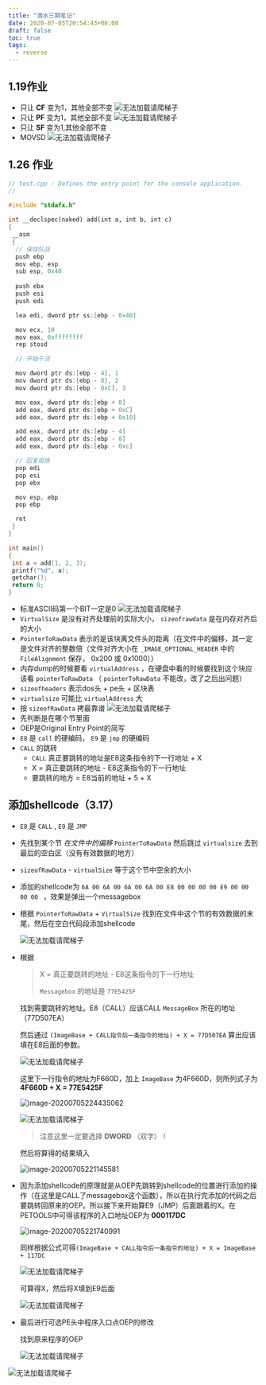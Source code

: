 ```yaml
---
title: "滴水三期笔记"
date: 2020-07-05T20:54:43+08:00
draft: false
toc: true
tags: 
  - reverse
---
```

## 1.19作业
+ 只让 **CF** 变为1，其他全部不变
![无法加载请爬梯子](https://raw.githubusercontent.com/smallzhong/picgo-pic-bed/master/20200705210151.png)
+ 只让 **PF** 变为1，其他全部不变
![无法加载请爬梯子](https://raw.githubusercontent.com/smallzhong/picgo-pic-bed/master/20200705210225.png)
+ 只让 **SF** 变为1,其他全部不变
+ MOVSD
![无法加载请爬梯子](https://raw.githubusercontent.com/smallzhong/picgo-pic-bed/master/20200705210241.png)
## 1.26 作业
```c++
// test.cpp : Defines the entry point for the console application.
//

#include "stdafx.h"

int __declspec(naked) add(int a, int b, int c)
{
 __asm
 {
  // 保存队战
  push ebp
  mov ebp, esp
  sub esp, 0x40
  
  push ebx
  push esi
  push edi

  lea edi, dword ptr ss:[ebp - 0x40]

  mov ecx, 10
  mov eax, 0xffffffff
  rep stosd

  // 开始干活

  mov dword ptr ds:[ebp - 4], 1
  mov dword ptr ds:[ebp - 8], 2
  mov dword ptr ds:[ebp - 0xC], 3

  mov eax, dword ptr ds:[ebp + 8]
  add eax, dword ptr ds:[ebp + 0xC]
  add eax, dword ptr ds:[ebp + 0x10]

  add eax, dword ptr ds:[ebp - 4]
  add eax, dword ptr ds:[ebp - 8]
  add eax, dword ptr ds:[ebp - 0xc]

  // 回复现场
  pop edi
  pop esi
  pop ebx

  mov esp, ebp
  pop ebp

  ret
 }
}

int main()
{
 int a = add(1, 2, 3);
 printf("%d", a);
 getchar();
 return 0;
}
```
+ 标准ASCII码第一个BIT一定是0
![无法加载请爬梯子](https://raw.githubusercontent.com/smallzhong/picgo-pic-bed/master/20200705210338.png)
+ `VirtualSize` 是没有对齐处理前的实际大小， `sizeofrawdata` 是在内存对齐后的大小
+  `PointerToRawData` 表示的是该块离文件头的距离（在文件中的偏移，其一定是文件对齐的整数倍（文件对齐大小在 `_IMAGE_OPTIONAL_HEADER` 中的 `FileAlignment` 保存， 0x200 或 0x1000））
+ 内存dump的时候要看 `virtualAddress` ，在硬盘中看的时候要找到这个块应该看 `pointerToRawData` （ `pointerToRawData` 不能改，改了之后出问题）
+ `sizeofheaders` 表示dos头 + pe头 + 区块表
+ `virtualsize` 可能比 `virtualAddress` 大
+ 按 `sizeofRawData` 拷最靠谱
![无法加载请爬梯子](https://raw.githubusercontent.com/smallzhong/picgo-pic-bed/master/20200705210413.png)
+ 先判断是在哪个节里面
+ OEP是Original Entry Point的简写
+ `E8` 是 `call` 的硬编码， `E9` 是 `jmp` 的硬编码
+ `CALL` 的跳转
    + `CALL` 真正要跳转的地址是E8这条指令的下一行地址 + X
    + X = 真正要跳转的地址 - E8这条指令的下一行地址
    + 要跳转的地方 = E8当前的地址 + 5 + X
## 添加shellcode（3.17）

+ `E8`  是 `CALL` , `E9` 是 `JMP`

+ 先找到某个节 *在文件中的偏移* `PointerToRawData` 然后跳过 `virtualsize` 去到最后的空白区（没有有效数据的地方）

+ `sizeofRawData` - `virtualSize` 等于这个节中空余的大小

+ 添加的shellcode为 `6A 00 6A 00 6A 00 6A 00 E8 00 00 00 00 E9 00 00 00 00 ` ，效果是弹出一个messagebox

+ 根据 `PointerToRawData` + `VirtualSize` 找到在文件中这个节的有效数据的末尾，然后在空白代码段添加shellcode

  ![无法加载请爬梯子](https://raw.githubusercontent.com/smallzhong/picgo-pic-bed/master/20200705215411.png)

+ 根据

  > X = 真正要跳转的地址 - E8这条指令的下一行地址
  >
  > `Messagebox` 的地址是 `77E5425F`

  找到需要跳转的地址。E8（CALL）应该CALL  `MessageBox` 所在的地址（77D507EA）

  然后通过 `(ImageBase + CALL指令后一条指令的地址) + X = 77D507EA` 算出应该填在E8后面的参数。

  ![无法加载请爬梯子](https://raw.githubusercontent.com/smallzhong/picgo-pic-bed/master/20200705220737.png)

  这里下一行指令的地址为F660D，加上 `ImageBase` 为4F660D，则所列式子为 **4F660D + X = 77E5425F**

  ![image-20200705224435062](C:\Users\雨初\AppData\Roaming\Typora\typora-user-images\image-20200705224435062.png)

  ![无法加载请爬梯子](https://raw.githubusercontent.com/smallzhong/picgo-pic-bed/master/20200705230109.png)

  > 注意这里一定要选择 **DWORD** （双字）！

  然后将算得的结果填入

  ![image-20200705221145581](C:\Users\雨初\AppData\Roaming\Typora\typora-user-images\image-20200705221145581.png)

  

+ 因为添加shellcode的原理就是从OEP先跳转到shellcode的位置进行添加的操作（在这里是CALL了messagebox这个函数），所以在执行完添加的代码之后要跳转回原来的OEP。所以接下来开始算E9（JMP）后面跟着的X。在PETOOLS中可得该程序的入口地址OEP为 **000117DC**

  ![image-20200705221740991](C:\Users\雨初\AppData\Roaming\Typora\typora-user-images\image-20200705221740991.png)

  同样根据公式可得`(ImageBase + CALL指令后一条指令的地址) + X = ImageBase + 117DC`
  
  ![无法加载请爬梯子](https://raw.githubusercontent.com/smallzhong/picgo-pic-bed/master/20200705222125.png)
  
  可算得X，然后将X填到E9后面
  
  ![无法加载请爬梯子](https://raw.githubusercontent.com/smallzhong/picgo-pic-bed/master/20200705222222.png)
  
+ 最后进行可选PE头中程序入口点OEP的修改

  找到原来程序的OEP

  ![无法加载请爬梯子](https://raw.githubusercontent.com/smallzhong/picgo-pic-bed/master/20200705222452.png)



![无法加载请爬梯子](https://raw.githubusercontent.com/smallzhong/picgo-pic-bed/master/20200705232039.png)







